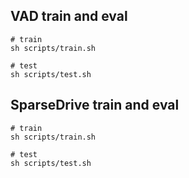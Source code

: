 ## VAD train and eval
```
# train
sh scripts/train.sh

# test
sh scripts/test.sh
```

## SparseDrive train and eval
```
# train
sh scripts/train.sh

# test
sh scripts/test.sh
```